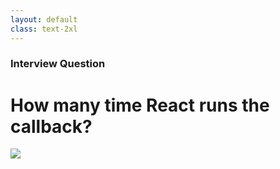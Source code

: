 ```yaml
---
layout: default
class: text-2xl
---
```


### Interview Question
# How many time React runs the callback?

<img src="/images/04-situation-01-04.png" class="w-full m-auto" />
